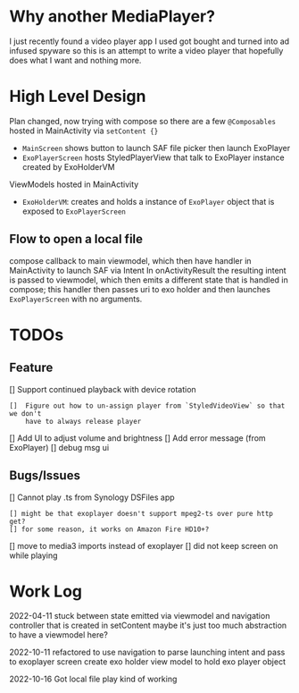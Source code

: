 # Why another MediaPlayer?

I just recently found a video player app I used got bought and turned into ad infused spyware so this is an attempt to write a video player that hopefully does what I want and nothing more.

# High Level Design

Plan changed, now trying with compose so there are a few `@Composables` hosted in MainActivity via `setContent {}`
- `MainScreen` shows button to launch SAF file picker then launch ExoPlayer
- `ExoPlayerScreen` hosts StyledPlayerView that talk to ExoPlayer instance created by ExoHolderVM 

ViewModels hosted in MainActivity
- `ExoHolderVM`: creates and holds a instance of `ExoPlayer` object that is exposed to `ExoPlayerScreen`


## Flow to open a local file

compose callback to main viewmodel, which then have handler in MainActivity to launch SAF via Intent
In onActivityResult the resulting intent is passed to viewmodel, which then emits a different state
that is handled in compose; this handler then passes uri to exo holder and then launches 
`ExoPlayerScreen` with no arguments.


# TODOs

## Feature

[] Support continued playback with device rotation

    []  Figure out how to un-assign player from `StyledVideoView` so that we don't
        have to always release player

[] Add UI to adjust volume and brightness 
[] Add error message (from ExoPlayer)
   [] debug msg ui


## Bugs/Issues

[] Cannot play .ts from Synology DSFiles app

    [] might be that exoplayer doesn't support mpeg2-ts over pure http get?
    [] for some reason, it works on Amazon Fire HD10+?

[] move to media3 imports instead of exoplayer
[] did not keep screen on while playing

# Work Log

2022-04-11  stuck between state emitted via viewmodel and navigation controller that is created in setContent
            maybe it's just too much abstraction to have a viewmodel here?

2022-10-11  refactored to use navigation to parse launching intent and pass to exoplayer screen
            create exo holder view model to hold exo player object

2022-10-16  Got local file play kind of working 
